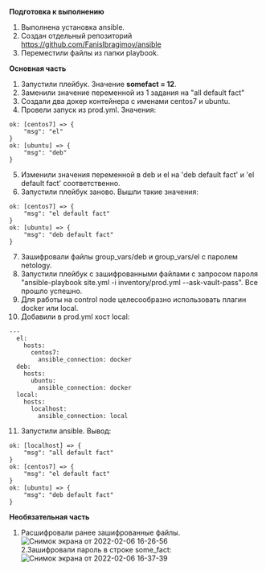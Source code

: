 **Подготовка к выполнению**    
1. Выполнена установка ansible.   
2. Создан отдельный репозиторий https://github.com/FanisIbragimov/ansible  
3. Переместили файлы из папки playbook.  

**Основная часть**    
1. Запустили плейбук. Значение **somefact = 12**.   
2. Заменили значение переменной из 1 задания на "all default fact"   
3. Создали два докер контейнера с именами centos7 и ubuntu.   
4. Провели запуск из prod.yml. Значения:   
```
ok: [centos7] => {
    "msg": "el"
}
ok: [ubuntu] => {
    "msg": "deb"
}
```    
5. Изменили значения переменной в deb и el на 'deb default fact' и 'el default fact' соответственно.  
6. Запустили плейбук заново. Вышли такие значения:
```
ok: [centos7] => {
    "msg": "el default fact"
}
ok: [ubuntu] => {
    "msg": "deb default fact"
}
```    
7. Зашифровали файлы group_vars/deb и group_vars/el с паролем netology.    
8. Запустили плейбук с зашифрованными файлами с запросом пароля "ansible-playbook site.yml -i inventory/prod.yml --ask-vault-pass". Все прошло успешно.   
9. Для работы на control node целесообразно использовать плагин docker или local.   
10. Добавили в prod.yml хост local:
```
---
  el:
    hosts:
      centos7:
        ansible_connection: docker
  deb:
    hosts:
      ubuntu:
        ansible_connection: docker
  local:
    hosts:
      localhost:
        ansible_connection: local
```    
11. Запустили ansible. Вывод:
```
ok: [localhost] => {
    "msg": "all default fact"
}
ok: [centos7] => {
    "msg": "el default fact"
}
ok: [ubuntu] => {
    "msg": "deb default fact"
}
```   
    
**Необязательная часть**    
1. Расшифровали ранее зашифрованные файлы.   
![Снимок экрана от 2022-02-06 16-26-56](https://user-images.githubusercontent.com/87299405/152680686-edefbc50-8ecc-41f0-b149-1b2b19de2804.png)   
2.Зашифровали пароль в строке some_fact: 
![Снимок экрана от 2022-02-06 16-37-39](https://user-images.githubusercontent.com/87299405/152681096-271b3c4a-4f76-47f6-82b1-e10915e1e928.png)   

